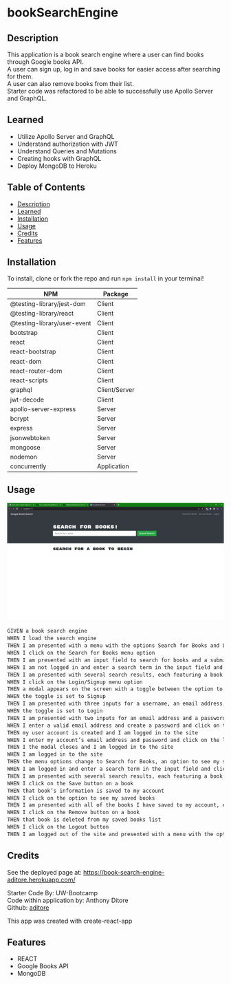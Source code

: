 # bookSearchEngine

## Description

This application is a book search engine where a user can find books through Google books API.</br>
A user can sign up, log in and save books for easier access after searching for them.</br>
A user can also remove books from their list.</br>
Starter code was refactored to be able to successfully use Apollo Server and GraphQL.</br> 

## Learned

- Utilize Apollo Server and GraphQL
- Understand authorization with JWT
- Understand Queries and Mutations
- Creating hooks with GraphQL
- Deploy MongoDB to Heroku

## Table of Contents

- [Description](#description)
- [Learned](#learned)
- [Installation](#installation)
- [Usage](#usage)
- [Credits](#credits)
- [Features](#features)

## Installation

To install, clone or fork the repo and run `npm install` in your terminal!

NPM | Package
--- | ---
@testing-library/jest-dom | Client
@testing-library/react | Client
@testing-library/user-event | Client
bootstrap | Client
react | Client
react-bootstrap | Client
react-dom | Client
react-router-dom | Client
react-scripts | Client
graphql | Client/Server
jwt-decode | Client
apollo-server-express | Server
bcrypt | Server
express | Server
jsonwebtoken | Server
mongoose | Server
nodemon | Server
concurrently | Application

## Usage

![website_home](./client/public/images/bookSearchEnging.png)

```md
GIVEN a book search engine
WHEN I load the search engine
THEN I am presented with a menu with the options Search for Books and Login/Signup and an input field to search for books and a submit button
WHEN I click on the Search for Books menu option
THEN I am presented with an input field to search for books and a submit button
WHEN I am not logged in and enter a search term in the input field and click the submit button
THEN I am presented with several search results, each featuring a book’s title, author, description, image, and a link to that book on the Google Books site
WHEN I click on the Login/Signup menu option
THEN a modal appears on the screen with a toggle between the option to log in or sign up
WHEN the toggle is set to Signup
THEN I am presented with three inputs for a username, an email address, and a password, and a signup button
WHEN the toggle is set to Login
THEN I am presented with two inputs for an email address and a password and login button
WHEN I enter a valid email address and create a password and click on the signup button
THEN my user account is created and I am logged in to the site
WHEN I enter my account’s email address and password and click on the login button
THEN I the modal closes and I am logged in to the site
WHEN I am logged in to the site
THEN the menu options change to Search for Books, an option to see my saved books, and Logout
WHEN I am logged in and enter a search term in the input field and click the submit button
THEN I am presented with several search results, each featuring a book’s title, author, description, image, and a link to that book on the Google Books site and a button to save a book to my account
WHEN I click on the Save button on a book
THEN that book’s information is saved to my account
WHEN I click on the option to see my saved books
THEN I am presented with all of the books I have saved to my account, each featuring the book’s title, author, description, image, and a link to that book on the Google Books site and a button to remove a book from my account
WHEN I click on the Remove button on a book
THEN that book is deleted from my saved books list
WHEN I click on the Logout button
THEN I am logged out of the site and presented with a menu with the options Search for Books and Login/Signup and an input field to search for books and a submit button  
```

## Credits

See the deployed page at: https://book-search-engine-aditore.herokuapp.com/</br>

Starter Code By: UW-Bootcamp</br>
Code within application by: Anthony Ditore</br>
Github: [aditore](https://github.com/aditore)</br>

This app was created with create-react-app

## Features

- REACT
- Google Books API
- MongoDB